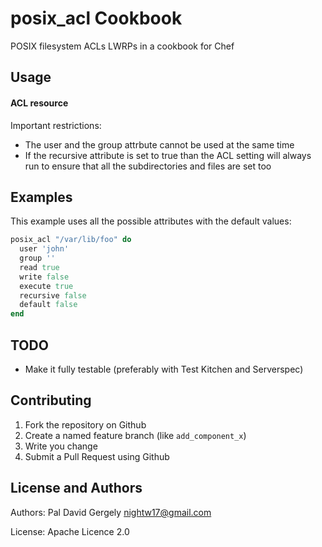 posix_acl Cookbook
==================

POSIX filesystem ACLs LWRPs in a cookbook for Chef

Usage
-----

#### ACL resource

Important restrictions:
* The user and the group attrbute cannot be used at the same time
* If the recursive attribute is set to true than the ACL setting will always run to ensure that all the subdirectories and files are set too

Examples
--------

This example uses all the possible attributes with the default values:

```ruby
posix_acl "/var/lib/foo" do
  user 'john'
  group ''
  read true
  write false
  execute true
  recursive false
  default false
end
```

TODO
----

* Make it fully testable (preferably with Test Kitchen and Serverspec)

Contributing
------------

1. Fork the repository on Github
2. Create a named feature branch (like `add_component_x`)
3. Write you change
4. Submit a Pull Request using Github

License and Authors
-------------------

Authors: Pal David Gergely <nightw17@gmail.com>

License: Apache Licence 2.0
